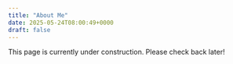 ```yaml
---
title: "About Me"
date: 2025-05-24T08:00:49+0000
draft: false
---
```


This page is currently under construction. Please check back later!
